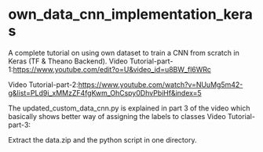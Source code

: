 # own_data_cnn_implementation_keras
A complete tutorial on using own dataset to train a CNN from scratch in Keras (TF &amp; Theano Backend).
Video Tutorial-part-1:https://www.youtube.com/edit?o=U&video_id=u8BW_fl6WRc

Video Tutorial-part-2:https://www.youtube.com/watch?v=NUuMg5m42-g&list=PLd9i_xMMzZF4fgKwm_OhCspy0DhvPbiHf&index=5

The updated_custom_data_cnn.py is explained in part 3 of the video which basically shows better way of assigning the labels to classes 
Video Tutorial-part-3:

Extract the data.zip and the python script in one directory.
